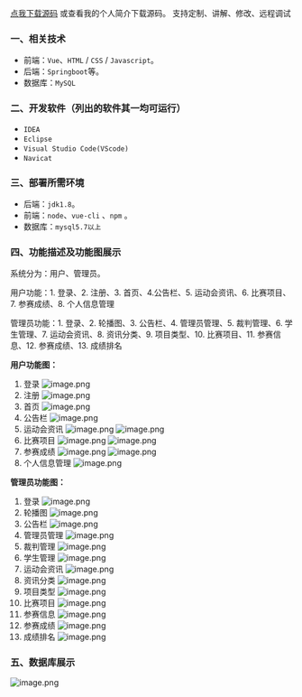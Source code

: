 [点我下载源码](https://www.oneprosol.com/detail/07b8b07a92444c958d8d4458ea0fc858) 
或查看我的个人简介下载源码。
支持定制、讲解、修改、远程调试
### 一、相关技术

- 前端：`Vue`、`HTML` / `CSS` / `Javascript`。
- 后端：`Springboot`等。
- 数据库：`MySQL`

### 二、开发软件（列出的软件其一均可运行）

- `IDEA`
- `Eclipse`
- `Visual Studio Code(VScode)`
- `Navicat`

### 三、部署所需环境

- 后端：`jdk1.8`。
- 前端：`node`、`vue-cli` 、`npm`  。
- 数据库：`mysql5.7以上`

### 四、功能描述及功能图展示

系统分为：用户、管理员。

用户功能：1. 登录、2. 注册、3. 首页、4.公告栏、5. 运动会资讯、6. 比赛项目、7. 参赛成绩、8. 个人信息管理

管理员功能：1. 登录、2. 轮播图、3. 公告栏、4. 管理员管理、5. 裁判管理、6. 学生管理、7. 运动会资讯、8. 资讯分类、9. 项目类型、10. 比赛项目、11. 参赛信息、12. 参赛成绩、13. 成绩排名

**用户功能图：**

1. 登录
   ![image.png](https://pic.picprosol.com/user_upload/47a0c8c315464e69858d8da56b2d15ba/2024-12-20%2010:29:45_image.png)
2. 注册
   ![image.png](https://pic.picprosol.com/user_upload/47a0c8c315464e69858d8da56b2d15ba/2024-12-20%2010:30:05_image.png)
3. 首页
   ![image.png](https://pic.picprosol.com/user_upload/47a0c8c315464e69858d8da56b2d15ba/2024-12-20%2010:31:52_image.png)
4. 公告栏
   ![image.png](https://pic.picprosol.com/user_upload/47a0c8c315464e69858d8da56b2d15ba/2024-12-20%2010:32:45_image.png)
5. 运动会资讯
   ![image.png](https://pic.picprosol.com/user_upload/47a0c8c315464e69858d8da56b2d15ba/2024-12-20%2010:32:52_image.png)
   ![image.png](https://pic.picprosol.com/user_upload/47a0c8c315464e69858d8da56b2d15ba/2024-12-20%2010:33:20_image.png)
6. 比赛项目
   ![image.png](https://pic.picprosol.com/user_upload/47a0c8c315464e69858d8da56b2d15ba/2024-12-20%2010:38:41_image.png)
   ![image.png](https://pic.picprosol.com/user_upload/47a0c8c315464e69858d8da56b2d15ba/2024-12-20%2010:38:51_image.png)
7. 参赛成绩
   ![image.png](https://pic.picprosol.com/user_upload/47a0c8c315464e69858d8da56b2d15ba/2024-12-20%2010:38:56_image.png)
   ![image.png](https://pic.picprosol.com/user_upload/47a0c8c315464e69858d8da56b2d15ba/2024-12-20%2010:39:02_image.png)
8. 个人信息管理
   ![image.png](https://pic.picprosol.com/user_upload/47a0c8c315464e69858d8da56b2d15ba/2024-12-20%2010:39:13_image.png)

**管理员功能图：**

1. 登录
   ![image.png](https://pic.picprosol.com/user_upload/47a0c8c315464e69858d8da56b2d15ba/2024-12-20%2010:39:25_image.png)
2. 轮播图
   ![image.png](https://pic.picprosol.com/user_upload/47a0c8c315464e69858d8da56b2d15ba/2024-12-20%2010:40:17_image.png)
3. 公告栏
   ![image.png](https://pic.picprosol.com/user_upload/47a0c8c315464e69858d8da56b2d15ba/2024-12-20%2010:40:22_image.png)
4. 管理员管理
   ![image.png](https://pic.picprosol.com/user_upload/47a0c8c315464e69858d8da56b2d15ba/2024-12-20%2010:40:27_image.png)
5. 裁判管理
   ![image.png](https://pic.picprosol.com/user_upload/47a0c8c315464e69858d8da56b2d15ba/2024-12-20%2010:40:33_image.png)
6. 学生管理
   ![image.png](https://pic.picprosol.com/user_upload/47a0c8c315464e69858d8da56b2d15ba/2024-12-20%2010:40:38_image.png)
7. 运动会资讯
   ![image.png](https://pic.picprosol.com/user_upload/47a0c8c315464e69858d8da56b2d15ba/2024-12-20%2010:40:45_image.png)
8. 资讯分类
   ![image.png](https://pic.picprosol.com/user_upload/47a0c8c315464e69858d8da56b2d15ba/2024-12-20%2010:40:50_image.png)
9. 项目类型
   ![image.png](https://pic.picprosol.com/user_upload/47a0c8c315464e69858d8da56b2d15ba/2024-12-20%2010:40:56_image.png)
10. 比赛项目
    ![image.png](https://pic.picprosol.com/user_upload/47a0c8c315464e69858d8da56b2d15ba/2024-12-20%2010:41:01_image.png)
11. 参赛信息
    ![image.png](https://pic.picprosol.com/user_upload/47a0c8c315464e69858d8da56b2d15ba/2024-12-20%2010:41:05_image.png)
12. 参赛成绩
    ![image.png](https://pic.picprosol.com/user_upload/47a0c8c315464e69858d8da56b2d15ba/2024-12-20%2010:41:11_image.png)
13. 成绩排名
    ![image.png](https://pic.picprosol.com/user_upload/47a0c8c315464e69858d8da56b2d15ba/2024-12-20%2010:41:18_image.png)

### 五、数据库展示

![image.png](https://pic.picprosol.com/user_upload/47a0c8c315464e69858d8da56b2d15ba/2024-12-20%2010:45:29_image.png)

